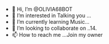 - 👋 Hi, I’m @OLIVIA68BOT
- 👀 I’m interested in Talking you ...
- 🌱 I’m currently learning Music...
- 💞️ I’m looking to collaborate on ..14.
- 📫 How to reach me ...Join my owner

<!---
OLIVIA68BOT/OLIVIA68BOT is a ✨ special ✨ repository because its `README.md` (this file) appears on your GitHub profile.
You can click the Preview link to take a look at your changes.
--->
